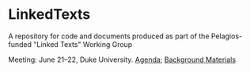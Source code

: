 # LinkedTexts
A repository for code and documents produced as part of the Pelagios-funded "Linked Texts" Working Group

Meeting: June 21–22, Duke University. [Agenda](Agenda-June-2018.md); [Background Materials](Resources.md)
